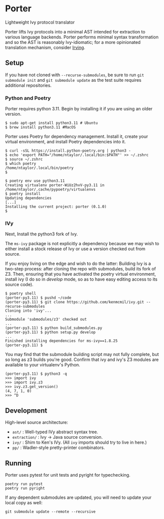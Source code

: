 # Porter

Lightweight Ivy protocol translator

Porter lifts Ivy protocols into a minimal AST intended for extraction to
various language backends. Porter performs minimal syntax transformation and so
the AST is reasonably Ivy-idiomatic; for a more opinionated translation
mechanism, consider [Irving](https://github.com/dijkstracula/irving).

## Setup

If you have not cloned with `--recurse-submodules`, be sure to run `git
submodule init` and `git submodule update` as the test suite requires
additional repositories.

### Python and Poetry

Porter requires python 3.11. Begin by installing it if you are using an older
version.

```
$ sudo apt-get install python3.11 # Ubuntu
$ brew install python3.11 #MacOS
```

Porter uses Poetry for dependency management. Install it, create your virtual
environment, and install Poetry dependencies into it.

```
$ curl -sSL https://install.python-poetry.org | python3 -
$ echo 'export PATH="/home/ntaylor/.local/bin:$PATH"' >> ~/.zshrc
$ source ~/.zshrc
$ which poetry         
/home/ntaylor/.local/bin/poetry
$ 
```

```
$ poetry env use python3.11
Creating virtualenv porter-WiUz2hvV-py3.11 in /home/ntaylor/.cache/pypoetry/virtualenvs
$ poetry install
Updating dependencies
[...]
Installing the current project: porter (0.1.0)
$
```

### IVy

Next, Install the python3 fork of Ivy.

The `ms-ivy` package is not explicitly a dependency because we may wish to
either install a stock release of Ivy or use a version checked out from source.

If you enjoy living on the edge and wish to do the latter: Building Ivy is a
two-step process: after cloning the repo with submodules, build its fork of Z3.
Then, ensuring that you have activated the poetry virtual environment, install
ivy (I do so in _develop_ mode, so as to have easy editing access to its source
code).

```
$ poetry shell
(porter-py3.11) $ pushd ~/code
(porter-py3.11) $ git clone https://github.com/kenmcmil/ivy.git --recurse-submodules
Cloning into 'ivy'...
...
Submodule 'submodules/z3' checked out
...
(porter-py3.11) $ python build_submodules.py
(porter-py3.11) $ python setup.py develop 
...
Finished installing dependencies for ms-ivy==1.8.25
(porter-py3.11) $
```

You may find that the submodule building script may not fully complete, but so
long as z3 builds you're good. Confirm that ivy and ivy's Z3 modules are
available to your virtualenv's Python.

```
(porter-py3.11) $ python3 -q
>>> import ivy
>>> import ivy.z3
>>> ivy.z3.get_version()
(4, 7, 1, 0)
>>> ^D
```

## Development

High-level source architecture:

* `ast/`        : Well-typed IVy abstract syntax tree.
* `extraction/` : Ivy -> Java source conversion.
* `ivy/`        : Shim to Ken's IVy.  (All `ivy` imports should try to live in here.)
* `pp/`         : Wadler-style pretty-printer combinators.

## Running

Porter uses pytest for unit tests and pyright for typechecking.

```commandline
poetry run pytest
poetry run pyright
```

If any dependent submodules are updated, you will need to update your local
copy as well:

```commandline
git submodule update --remote --recursive
```
